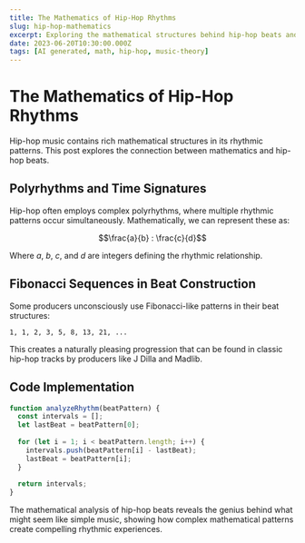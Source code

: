 ```yaml
---
title: The Mathematics of Hip-Hop Rhythms
slug: hip-hop-mathematics
excerpt: Exploring the mathematical structures behind hip-hop beats and rhythmic patterns
date: 2023-06-20T10:30:00.000Z
tags: [AI generated, math, hip-hop, music-theory]
---
```


# The Mathematics of Hip-Hop Rhythms

Hip-hop music contains rich mathematical structures in its rhythmic patterns. This post explores the connection between mathematics and hip-hop beats.

## Polyrhythms and Time Signatures

Hip-hop often employs complex polyrhythms, where multiple rhythmic patterns occur simultaneously. Mathematically, we can represent these as:

$$\frac{a}{b} : \frac{c}{d}$$

Where $a$, $b$, $c$, and $d$ are integers defining the rhythmic relationship.

## Fibonacci Sequences in Beat Construction

Some producers unconsciously use Fibonacci-like patterns in their beat structures:

```
1, 1, 2, 3, 5, 8, 13, 21, ...
```

This creates a naturally pleasing progression that can be found in classic hip-hop tracks by producers like J Dilla and Madlib.

## Code Implementation

```javascript
function analyzeRhythm(beatPattern) {
  const intervals = [];
  let lastBeat = beatPattern[0];
  
  for (let i = 1; i < beatPattern.length; i++) {
    intervals.push(beatPattern[i] - lastBeat);
    lastBeat = beatPattern[i];
  }
  
  return intervals;
}
```

The mathematical analysis of hip-hop beats reveals the genius behind what might seem like simple music, showing how complex mathematical patterns create compelling rhythmic experiences.
